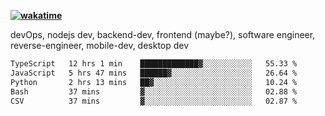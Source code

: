 **[![wakatime](https://wakatime.com/badge/user/87646243-158a-4241-a3cb-668e1fa2dbb8.svg)](https://wakatime.com/@87646243-158a-4241-a3cb-668e1fa2dbb8?style=plastic)**


devOps, nodejs dev, backend-dev, frontend (maybe?), software engineer, reverse-engineer, mobile-dev, desktop dev

<!--START_SECTION:waka-->

```txt
TypeScript   12 hrs 1 min    █████████████▓░░░░░░░░░░░   55.33 %
JavaScript   5 hrs 47 mins   ██████▓░░░░░░░░░░░░░░░░░░   26.64 %
Python       2 hrs 13 mins   ██▓░░░░░░░░░░░░░░░░░░░░░░   10.24 %
Bash         37 mins         ▓░░░░░░░░░░░░░░░░░░░░░░░░   02.88 %
CSV          37 mins         ▓░░░░░░░░░░░░░░░░░░░░░░░░   02.87 %
```

<!--END_SECTION:waka-->
